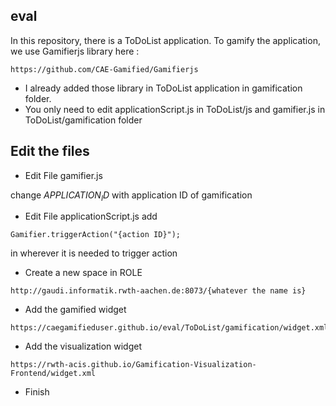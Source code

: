 eval
---

In this repository, there is a ToDoList application.
To gamify the application, we use Gamifierjs library here :
```
https://github.com/CAE-Gamified/Gamifierjs
```

- I already added those library in ToDoList application in gamification folder.
- You only need to edit applicationScript.js in ToDoList/js and gamifier.js in ToDoList/gamification folder

Edit the files
---
- Edit File gamifier.js

change $APPLICATION_ID$ with application ID of gamification

- Edit File applicationScript.js
add
```
Gamifier.triggerAction("{action ID}");
```
in wherever it is needed to trigger action

- Create a new space in ROLE
```
http://gaudi.informatik.rwth-aachen.de:8073/{whatever the name is}
```
- Add the gamified widget
```
https://caegamifieduser.github.io/eval/ToDoList/gamification/widget.xml
```
- Add the visualization widget
```
https://rwth-acis.github.io/Gamification-Visualization-Frontend/widget.xml
```
- Finish
